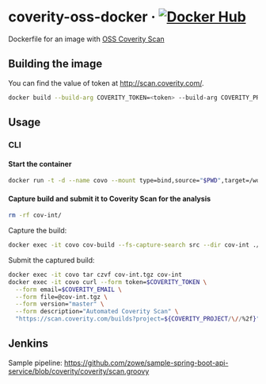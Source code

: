 # coverity-oss-docker &middot; [![Docker Hub](https://img.shields.io/badge/docker%20build-automated-blue)](https://hub.docker.com/r/plavjanik/coverity-oss/)

Dockerfile for an image with [OSS Coverity Scan](https://scan.coverity.com/)

## Building the image

You can find the value of token at <http://scan.coverity.com/>.

```bash
docker build --build-arg COVERITY_TOKEN=<token> --build-arg COVERITY_PROJECT=<org>/<repo> -t plavjanik/coverity-oss .
```

## Usage

### CLI

#### Start the container

```bash
docker run -t -d --name covo --mount type=bind,source="$PWD",target=/workspace,consistency=delegated --mount type=bind,source="$HOME/cov/root",target=/root,consistency=delegated plavjanik/coverity-oss
```

#### Capture build and submit it to Coverity Scan for the analysis

```bash
rm -rf cov-int/
```

Capture the build:

```bash
docker exec -it covo cov-build --fs-capture-search src --dir cov-int ./gradlew --no-build-cache --no-daemon -x test build
```

Submit the captured build:

```bash
docker exec -it covo tar czvf cov-int.tgz cov-int
docker exec -it covo curl --form token=$COVERITY_TOKEN \
  --form email=$COVERITY_EMAIL \
  --form file=@cov-int.tgz \
  --form version="master" \
  --form description="Automated Coverity Scan" \
  "https://scan.coverity.com/builds?project=${COVERITY_PROJECT/\//%2f}"
```

## Jenkins

Sample pipeline: <https://github.com/zowe/sample-spring-boot-api-service/blob/coverity/coverity/scan.groovy>
